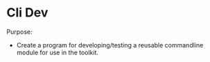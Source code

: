 Cli Dev
=======

Purpose:
* Create a program for developing/testing a reusable commandline module for use in the toolkit.

